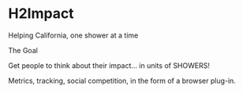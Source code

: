 H2Impact
===========

Helping California, one shower at a time

The Goal

Get people to think about their impact... in units of SHOWERS!

Metrics, tracking, social competition, in the form of a browser plug-in. 
